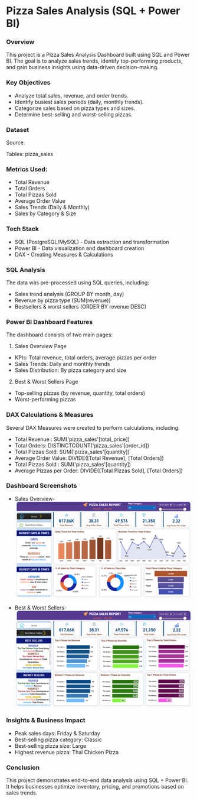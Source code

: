 # Pizza Sales Analysis (SQL + Power BI)

### Overview
This project is a Pizza Sales Analysis Dashboard built using SQL and Power BI. The goal is to analyze sales trends, identify top-performing products, and gain business insights using data-driven decision-making.

### Key Objectives
- Analyze total sales, revenue, and order trends.
- Identify busiest sales periods (daily, monthly trends).
- Categorize sales based on pizza types and sizes.
- Determine best-selling and worst-selling pizzas.

### Dataset
Source: 

Tables: pizza_sales

### Metrics Used:

- Total Revenue
- Total Orders
- Total Pizzas Sold
- Average Order Value
- Sales Trends (Daily & Monthly)
- Sales by Category & Size

### Tech Stack
- SQL (PostgreSQL/MySQL) - Data extraction and transformation
- Power BI - Data visualization and dashboard creation
- DAX - Creating Measures & Calculations

### SQL Analysis
The data was pre-processed using SQL queries, including:

- Sales trend analysis (GROUP BY month, day)
- Revenue by pizza type (SUM(revenue))
- Bestsellers & worst sellers (ORDER BY revenue DESC)

### Power BI Dashboard Features
The dashboard consists of two main pages:

1. Sales Overview Page

- KPIs: Total revenue, total orders, average pizzas per order
- Sales Trends: Daily and monthly trends
- Sales Distribution: By pizza category and size

2. Best & Worst Sellers Page

- Top-selling pizzas (by revenue, quantity, total orders)
- Worst-performing pizzas

### DAX Calculations & Measures

Several DAX Measures were created to perform calculations, including:

- Total Revenue : SUM('pizza_sales'[total_price])
- Total Orders: DISTINCTCOUNT('pizza_sales'[order_id])
- Total Pizzas Sold: SUM('pizza_sales'[quantity])
- Average Order Value: DIVIDE([Total Revenue], [Total Orders])
- Total Pizzas Sold : SUM('pizza_sales'[quantity])
- Average Pizzas per Order: DIVIDE([Total Pizzas Sold], [Total Orders])


### Dashboard Screenshots
- Sales Overview-
  ![Sales verview Dashboard](Images/Sales_Overview_Dashboard.png)

- Best & Worst Sellers-
  ![Best/Worst Sellers Dashboard](Images/Best_Worst_Sellers_Dashboard.png)


### Insights & Business Impact
- Peak sales days: Friday & Saturday
- Best-selling pizza category: Classic
- Best-selling pizza size: Large
- Highest revenue pizza: Thai Chicken Pizza

### Conclusion
This project demonstrates end-to-end data analysis using SQL + Power BI. It helps businesses optimize inventory, pricing, and promotions based on sales trends.
